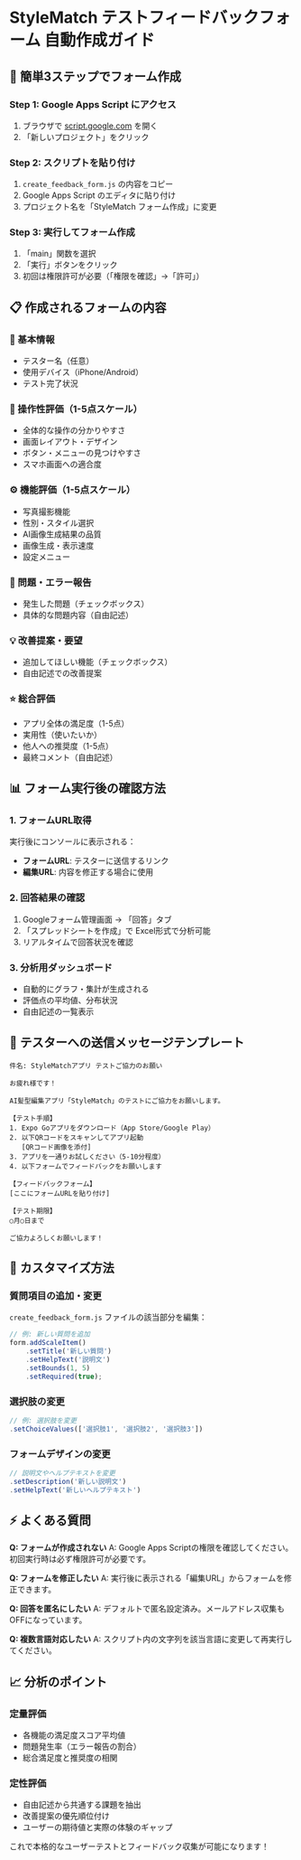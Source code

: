 # StyleMatch テストフィードバックフォーム 自動作成ガイド

## 🚀 簡単3ステップでフォーム作成

### Step 1: Google Apps Script にアクセス
1. ブラウザで [script.google.com](https://script.google.com) を開く
2. 「新しいプロジェクト」をクリック

### Step 2: スクリプトを貼り付け
1. `create_feedback_form.js` の内容をコピー
2. Google Apps Script のエディタに貼り付け
3. プロジェクト名を「StyleMatch フォーム作成」に変更

### Step 3: 実行してフォーム作成
1. 「main」関数を選択
2. 「実行」ボタンをクリック
3. 初回は権限許可が必要（「権限を確認」→「許可」）

## 📋 作成されるフォームの内容

### 📱 基本情報
- テスター名（任意）
- 使用デバイス（iPhone/Android）
- テスト完了状況

### 🎯 操作性評価（1-5点スケール）
- 全体的な操作の分かりやすさ
- 画面レイアウト・デザイン
- ボタン・メニューの見つけやすさ
- スマホ画面への適合度

### ⚙️ 機能評価（1-5点スケール）
- 写真撮影機能
- 性別・スタイル選択
- AI画像生成結果の品質
- 画像生成・表示速度
- 設定メニュー

### 🚨 問題・エラー報告
- 発生した問題（チェックボックス）
- 具体的な問題内容（自由記述）

### 💡 改善提案・要望
- 追加してほしい機能（チェックボックス）
- 自由記述での改善提案

### ⭐ 総合評価
- アプリ全体の満足度（1-5点）
- 実用性（使いたいか）
- 他人への推奨度（1-5点）
- 最終コメント（自由記述）

## 📊 フォーム実行後の確認方法

### 1. フォームURL取得
実行後にコンソールに表示される：
- **フォームURL**: テスターに送信するリンク
- **編集URL**: 内容を修正する場合に使用

### 2. 回答結果の確認
1. Googleフォーム管理画面 → 「回答」タブ
2. 「スプレッドシートを作成」で Excel形式で分析可能
3. リアルタイムで回答状況を確認

### 3. 分析用ダッシュボード
- 自動的にグラフ・集計が生成される
- 評価点の平均値、分布状況
- 自由記述の一覧表示

## 📧 テスターへの送信メッセージテンプレート

```
件名: StyleMatchアプリ テストご協力のお願い

お疲れ様です！

AI髪型編集アプリ「StyleMatch」のテストにご協力をお願いします。

【テスト手順】
1. Expo Goアプリをダウンロード（App Store/Google Play）
2. 以下QRコードをスキャンしてアプリ起動
   [QRコード画像を添付]
3. アプリを一通りお試しください（5-10分程度）
4. 以下フォームでフィードバックをお願いします

【フィードバックフォーム】
[ここにフォームURLを貼り付け]

【テスト期限】
○月○日まで

ご協力よろしくお願いします！
```

## 🔧 カスタマイズ方法

### 質問項目の追加・変更
`create_feedback_form.js` ファイルの該当部分を編集：

```javascript
// 例: 新しい質問を追加
form.addScaleItem()
    .setTitle('新しい質問')
    .setHelpText('説明文')
    .setBounds(1, 5)
    .setRequired(true);
```

### 選択肢の変更
```javascript
// 例: 選択肢を変更
.setChoiceValues(['選択肢1', '選択肢2', '選択肢3'])
```

### フォームデザインの変更
```javascript
// 説明文やヘルプテキストを変更
.setDescription('新しい説明文')
.setHelpText('新しいヘルプテキスト')
```

## ⚡ よくある質問

**Q: フォームが作成されない**
A: Google Apps Scriptの権限を確認してください。初回実行時は必ず権限許可が必要です。

**Q: フォームを修正したい**
A: 実行後に表示される「編集URL」からフォームを修正できます。

**Q: 回答を匿名にしたい**
A: デフォルトで匿名設定済み。メールアドレス収集もOFFになっています。

**Q: 複数言語対応したい**
A: スクリプト内の文字列を該当言語に変更して再実行してください。

## 📈 分析のポイント

### 定量評価
- 各機能の満足度スコア平均値
- 問題発生率（エラー報告の割合）
- 総合満足度と推奨度の相関

### 定性評価  
- 自由記述から共通する課題を抽出
- 改善提案の優先順位付け
- ユーザーの期待値と実際の体験のギャップ

これで本格的なユーザーテストとフィードバック収集が可能になります！